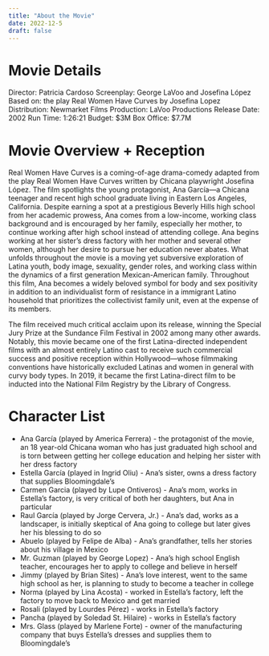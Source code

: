 ```yaml
---
title: "About the Movie"
date: 2022-12-5
draft: false
---
```


# Movie Details

Director: Patricia Cardoso
Screenplay: George LaVoo and Josefina López
Based on: the play Real Women Have Curves by Josefina Lopez
Distribution: Newmarket Films
Production: LaVoo Productions
Release Date: 2002
Run Time: 1:26:21
Budget: $3M
Box Office: $7.7M

# Movie Overview + Reception
Real Women Have Curves is a coming-of-age drama-comedy adapted from the play Real Women Have Curves written by Chicana playwright Josefina López. The film spotlights the young protagonist, Ana García—a Chicana teenager and recent high school graduate living in Eastern Los Angeles, California. Despite earning a spot at a prestigious Beverly Hills high school from her academic prowess, Ana comes from a low-income, working class background and is encouraged by her family, especially her mother, to continue working after high school instead of attending college. Ana begins working at her sister’s dress factory with her mother and several other women, although her desire to pursue her education never abates. What unfolds throughout the movie is a moving yet subversive exploration of Latina youth, body image, sexuality, gender roles, and working class within the dynamics of a first generation Mexican-American family. Throughout this film, Ana becomes a widely beloved symbol for body and sex positivity in addition to an individualist form of resistance in a immigrant Latino household that prioritizes the collectivist family unit, even at the expense of its members. 

The film received much critical acclaim upon its release, winning the Special Jury Prize at the Sundance Film Festival in 2002 among many other awards. Notably, this movie became one of the first Latina-directed independent films with an almost entirely Latino cast to receive such commercial success and positive reception within Hollywood—whose filmmaking conventions have historically excluded Latinas and women in general with curvy body types. In 2019, it became the first Latina-direct film to be inducted into the National Film Registry by the Library of Congress. 

# Character List
- Ana García (played by America Ferrera) - the protagonist of the movie, an 18 year-old Chicana woman who has just graduated high school and is torn between getting her college education and helping her sister with her dress factory
- Estella García (played in Ingrid Oliu) - Ana’s sister, owns a dress factory that supplies Bloomingdale’s
- Carmen Garcia (played by Lupe Ontiveros) - Ana’s mom, works in Estella’s factory, is very critical of both her daughters, but Ana in particular
- Raul García (played by Jorge Cervera, Jr.) - Ana’s dad, works as a landscaper, is initially skeptical of Ana going to college but later gives her his blessing to do so
- Abuelo (played by Felipe de Alba) - Ana’s grandfather, tells her stories about his village in Mexico
- Mr. Guzman (played by George Lopez) - Ana’s high school English teacher, encourages her to apply to college and believe in herself
- Jimmy (played by Brian Sites) - Ana’s love interest, went to the same high school as her, is planning to study to become a teacher in college
- Norma (played by Lina Acosta) - worked in Estella’s factory, left the factory to move back to Mexico and get married
- Rosali (played by Lourdes Pérez) - works in Estella’s factory
- Pancha (played by Soledad St. Hilaire) - works in Estella’s factory
- Mrs. Glass (played by Marlene Forte) - owner of the manufacturing company that buys Estella’s dresses and supplies them to Bloomingdale’s
